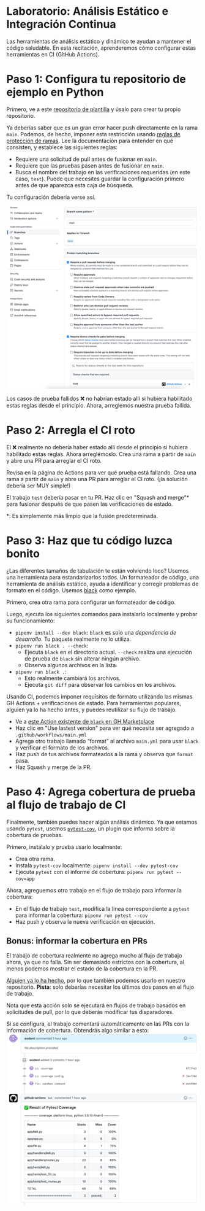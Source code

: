 # Laboratorio: Análisis Estático e Integración Continua

Las herramientas de análisis estático y dinámico te ayudan a mantener el código saludable. En esta recitación, aprenderemos cómo configurar estas herramientas en CI (GitHub Actions).

# Paso 1: Configura tu repositorio de ejemplo en Python

Primero, ve a este [repositorio de plantilla](https://github.com/CMU-313/fall-2022-recitation-8-analysis-ci) y úsalo para crear tu propio repositorio.

Ya deberías saber que es un gran error hacer push directamente en la rama `main`. Podemos, de hecho, imponer esta restricción usando [reglas de protección de ramas](https://docs.github.com/en/repositories/configuring-branches-and-merges-in-your-repository/defining-the-mergeability-of-pull-requests/managing-a-branch-protection-rule). Lee la documentación para entender en qué consisten, y establece las siguientes reglas:

* Requiere una solicitud de pull antes de fusionar en `main`.
* Requiere que las pruebas pasen antes de fusionar en `main`.
* Busca el nombre del trabajo en las verificaciones requeridas (en este caso, `test`). Puede que necesites guardar la configuración primero antes de que aparezca esta caja de búsqueda.

Tu configuración debería verse así.

![](assets/images/branch-protection.png)


Los casos de prueba fallidos ❌ no habrían estado allí si hubiera habilitado estas reglas desde el principio. Ahora, arreglemos nuestra prueba fallida.

# Paso 2: Arregla el CI roto

El ❌ realmente no debería haber estado allí desde el principio si hubiera habilitado estas reglas. Ahora arreglémoslo. Crea una rama a partir de `main` y abre una PR para arreglar el CI roto.

Revisa en la página de Actions para ver qué prueba está fallando. Crea una rama a partir de `main` y abre una PR para arreglar el CI roto. (¡la solución debería ser MUY simple!)

El trabajo `test` debería pasar en tu PR. Haz clic en "Squash and merge"* para fusionar después de que pasen las verificaciones de estado.

*: Es simplemente más limpio que la fusión predeterminada.

# Paso 3: Haz que tu código luzca bonito

¿Las diferentes tamaños de tabulación te están volviendo loco? Usemos una herramienta para estandarizarlos todos. Un formateador de código, una herramienta de análisis estático, ayuda a identificar y corregir problemas de formato en el código. Usemos [black](https://github.com/psf/black) como ejemplo.

Primero, crea otra rama para configurar un formateador de código.

Luego, ejecuta los siguientes comandos para instalarlo localmente y probar su funcionamiento:

* `pipenv install --dev black`: `black` es solo una _dependencia de desarrollo_. Tu paquete realmente no lo utiliza.
* `pipenv run black . --check`:
  * Ejecuta `black` en el directorio actual. `--check` realiza una ejecución de prueba de `black` sin alterar ningún archivo.
  * Observa algunos archivos en la lista.
* `pipenv run black .`:
  * Esto realmente cambiará los archivos.
  * Ejecuta `git diff` para observar los cambios en los archivos.

Usando CI, podemos imponer requisitos de formato utilizando las mismas GH Actions + verificaciones de estado. Para herramientas populares, alguien ya lo ha hecho antes, y puedes reutilizar su flujo de trabajo.

* Ve a [este Action existente de `black` en GH Marketplace](https://github.com/marketplace/actions/run-black-formatter)
* Haz clic en "Use lastest version" para ver qué necesita ser agregado a `.github/workflows/main.yml`
* Agrega otro trabajo llamado “format” al archivo `main.yml` para usar `black` y verificar el formato de los archivos.
* Haz push de tus archivos formateados a la rama y observa que `format` pasa.
* Haz Squash y merge de la PR.

# Paso 4: Agrega cobertura de prueba al flujo de trabajo de CI

Finalmente, también puedes hacer algún análisis dinámico. Ya que estamos usando `pytest`, usemos [`pytest-cov`](https://pytest-cov.readthedocs.io/en/latest/), un plugin que informa sobre la cobertura de pruebas.

Primero, instálalo y prueba usarlo localmente:

* Crea otra rama.
* Instala `pytest-cov` localmente: `pipenv install --dev pytest-cov`
* Ejecuta `pytest` con el informe de cobertura: `pipenv run pytest --cov=app`

Ahora, agreguemos otro trabajo en el flujo de trabajo para informar la cobertura:

* En el flujo de trabajo `test`, modifica la linea correspondiente a `pytest` para  informar la cobertura: `pipenv run pytest --cov`
* Haz push y observa la nueva verificación en ejecución.

## Bonus: informar la cobertura en PRs

El trabajo de cobertura realmente no agrega mucho al flujo de trabajo ahora, ya que no falla. Sin ser demasiado estrictos con la cobertura, al menos podemos mostrar el estado de la cobertura en la PR.

[Alguien ya lo ha hecho](https://github.com/marketplace/actions/pytest-coverage-commentator), por lo que también podemos usarlo en nuestro repositorio. __Pista__: solo deberías necesitar los últimos dos pasos en el flujo de trabajo.

Nota que esta acción solo se ejecutará en flujos de trabajo basados en solicitudes de pull, por lo que deberás modificar tus disparadores.

Si se configura, el trabajo comentará automáticamente en las PRs con la información de cobertura. Obtendrás algo similar a esto:
![](assets/images/coverage-report.png)
